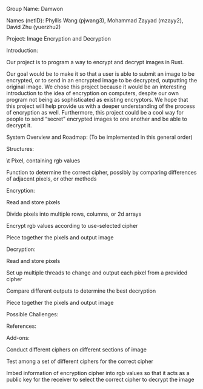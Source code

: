 Group Name: Damwon

Names (netID): 
Phyllis Wang (pjwang3), 
Mohammad Zayyad (mzayy2), 
David Zhu (yuerzhu2)

Project: Image Encryption and Decryption

Introduction:

Our project is to program a way to encrypt and decrypt images in Rust. 

Our goal would be to make it so that a user is able to submit an image to be encrypted, or to send in an encrypted image to be decrypted, outputting the original image. We chose this project because it would be an interesting introduction to the idea of encryption on computers, despite our own program not being as sophisticated as existing encryptors. We hope that this project will help provide us with a deeper understanding of the process of encryption as well. Furthermore, this project could be a cool way for people to send “secret” encrypted images to one another and be able to decrypt it.

System Overview and Roadmap: (To be implemented in this general order)

Structures:

\t  Pixel, containing rgb values
  
  Function to determine the correct cipher, possibly by comparing differences of adjacent pixels, or other methods
  
Encryption: 

  Read and store pixels
  
  Divide pixels into multiple rows, columns, or 2d arrays
  
  Encrypt rgb values according to use-selected cipher
  
  Piece together the pixels and output image
  
    
Decryption:

  Read and store pixels
  
  Set up multiple threads to change and output each pixel from a provided cipher
  
  Compare different outputs to determine the best decryption
  
  Piece together the pixels and output image 
  

Possible Challenges:

References: 

Add-ons:

Conduct different ciphers on different sections of image

Test among a set of different ciphers for the correct cipher

Imbed information of encryption cipher into rgb values so that it acts as a public key for the receiver to select the correct cipher to decrypt the image 
